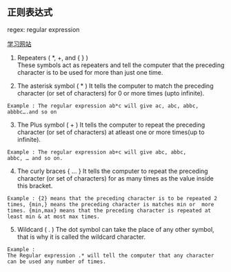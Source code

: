 ## 正则表达式

regex: regular expression

[学习网站](https://www.geeksforgeeks.org/write-regular-expressions/)

1. Repeaters (  *, +, and { } )  
   These symbols act as repeaters and tell the computer that the preceding character is to be used for more than just one time.

2. The asterisk symbol ( * )
   It tells the computer to match the preceding character (or set of characters) for 0 or more times (upto infinite).
```text
Example : The regular expression ab*c will give ac, abc, abbc, abbbc….and so on 
```

3. The Plus symbol ( + )
   It tells the computer to repeat the preceding character (or set of characters) at atleast one or more times(up to infinite).
   
```text
Example : The regular expression ab+c will give abc, abbc,
abbc, … and so on.
```

4. The curly braces { … }
   It tells the computer to repeat the preceding character (or set of characters) for as many times as the value inside this bracket.
```text
Example : {2} means that the preceding character is to be repeated 2
times, {min,} means the preceding character is matches min or  more
times. {min,max} means that the preceding character is repeated at
least min & at most max times.
```

5. Wildcard ( . )
   The dot symbol can take the place of any other symbol, that is why it is called the wildcard character.
```text
Example :
The Regular expression .* will tell the computer that any character
can be used any number of times.
```



